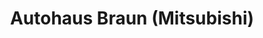 ---
title: "Autohaus Braun (Mitsubishi)"
url: /duderstadt/autohaus-braun-mitsubishi/
shop: Autohaus
---